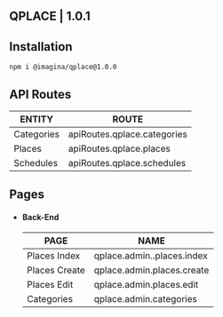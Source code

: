 ## QPLACE  | 1.0.1

## Installation

`` npm i @imagina/qplace@1.0.0 ``

## API Routes

| ENTITY  | ROUTE |
| ------------- | ------------- |
| Categories | apiRoutes.qplace.categories |
| Places | apiRoutes.qplace.places |
| Schedules | apiRoutes.qplace.schedules |

## Pages

- #### Back-End

  | PAGE | NAME |
  | ------------- | ------------- |
  | Places Index | qplace.admin..places.index |
  | Places Create | qplace.admin.places.create |
  | Places Edit | qplace.admin.places.edit |
  | Categories | qplace.admin.categories |
